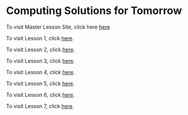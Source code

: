 # Computing Solutions for Tomorrow
To visit Master Lesson Site, click here [here](https://dbknox.github.io/computing_solutions_for_tomorrow/ALL%20LESSONS.html)

To visit Lesson 1, click [here](https://dbknox.github.io/computing_solutions_for_tomorrow/Lesson%201.html).

To visit Lesson 2, click [here](https://dbknox.github.io/computing_solutions_for_tomorrow/Lesson%202.html).

To visit Lesson 3, click [here](https://dbknox.github.io/computing_solutions_for_tomorrow/Lesson%203.html).

To visit Lesson 4, click [here](https://dbknox.github.io/computing_solutions_for_tomorrow/Lesson%204.html).

To visit Lesson 5, click [here](https://dbknox.github.io/computing_solutions_for_tomorrow/Lesson%205.html).

To visit Lesson 6, click [here](https://dbknox.github.io/computing_solutions_for_tomorrow/Lesson%206.html).

To visit Lesson 7, click [here](https://dbknox.github.io/computing_solutions_for_tomorrow/Lesson%207.html).
